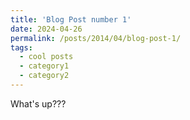 ```yaml
---
title: 'Blog Post number 1'
date: 2024-04-26
permalink: /posts/2014/04/blog-post-1/
tags:
  - cool posts
  - category1
  - category2
---
```


What's up???